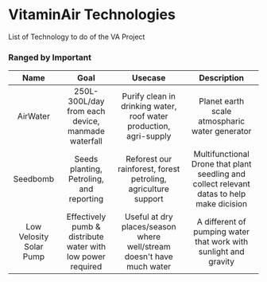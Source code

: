 # VitaminAir Technologies

List of Technology to do of the VA Project

### Ranged by Important

|       Name               |      Goal                                         |      Usecase                                                       |             Description                        |
|:------------------------:|:-------------------------------------------------:|:------------------------------------------------------------------:|:----------------------------------------------:|
| AirWater                 | 250L-300L/day from each device, manmade waterfall | Purify clean in drinking water, roof water production, agri-supply | Planet earth scale atmospharic water generator |
| Seedbomb                 | Seeds planting, Petroling, and reporting          | Reforest our rainforest, forest petroling, agriculture support     | Multifunctional Drone that plant seedling and collect relevant datas to help make dicision| 
| Low Velosity Solar Pump  | Effectively pumb & distribute water with low power required | Useful at dry places/season where well/stream doesn't have much water | A different of pumping water that work with sunlight and gravity |